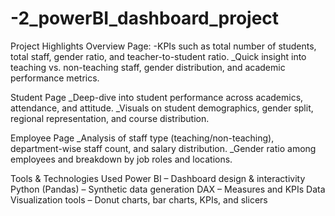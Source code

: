 # -2_powerBI_dashboard_project


 Project Highlights
Overview Page:
-KPIs such as total number of students, total staff, gender ratio, and teacher-to-student ratio.
_Quick insight into teaching vs. non-teaching staff, gender distribution, and academic performance metrics.

Student Page
_Deep-dive into student performance across academics, attendance, and attitude.
_Visuals on student demographics, gender split, regional representation, and course distribution.

Employee Page
_Analysis of staff type (teaching/non-teaching), department-wise staff count, and salary distribution.
_Gender ratio among employees and breakdown by job roles and locations.



Tools & Technologies Used
Power BI – Dashboard design & interactivity
Python (Pandas) – Synthetic data generation
DAX – Measures and KPIs
Data Visualization tools – Donut charts, bar charts, KPIs, and slicers






